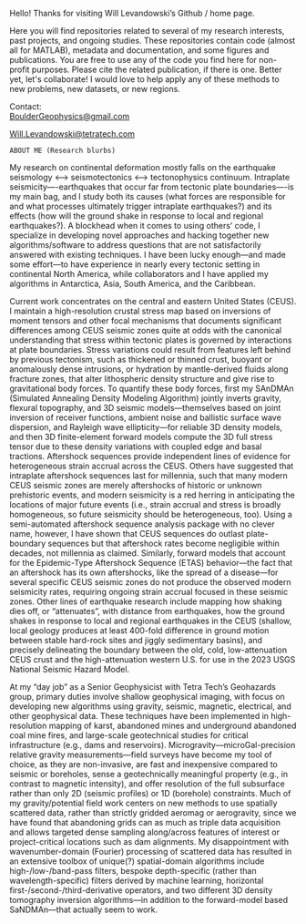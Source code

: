 Hello! Thanks for visiting Will Levandowski’s Github / home page.

Here you will find repositories related to several of my research interests, past projects, and ongoing studies. 
These repositories contain code (almost all for MATLAB), metadata and documentation, and some figures and publications.
You are free to use any of the code you find here for non-profit purposes. Please cite the related publication, if there is one.
Better yet, let's collaborate! I would love to help apply any of these methods to new problems, new datasets, or new regions.

Contact:  
BoulderGeophysics@gmail.com

Will.Levandowski@tetratech.com

~~~~~~~~~~~~~~~~~~~~~~~~~~
ABOUT ME (Research blurbs)
~~~~~~~~~~~~~~~~~~~~~~~~~~

My research on continental deformation mostly falls on the earthquake seismology <--> seismotectonics <--> tectonophysics continuum. Intraplate seismicity—-earthquakes that occur far from tectonic plate boundaries—-is my main bag, and I study both its causes (what forces are responsible for and what processes ultimately trigger intraplate earthquakes?) and its effects (how will the ground shake in response to local and regional earthquakes?). A blockhead when it comes to using others’ code, I specialize in developing novel approaches and hacking together new algorithms/software to address questions that are not satisfactorily answered with existing techniques. I have been lucky enough—and made some effort—to have experience in nearly every tectonic setting in continental North America, while collaborators and I have applied my algorithms in Antarctica, Asia, South America, and the Caribbean. 

Current work concentrates on the central and eastern United States (CEUS). I maintain a high-resolution crustal stress map based on inversions of moment tensors and other focal mechanisms that documents significant differences among CEUS seismic zones 
quite at odds with the canonical understanding that stress within tectonic plates is governed by interactions at plate boundaries. Stress variations could result from features left behind by previous tectonism, such as thickened or thinned crust, buoyant or anomalously dense intrusions, or hydration by mantle-derived fluids along fracture zones, that alter lithospheric density structure and give rise to gravitational body forces. To quantify these body forces, first my SAnDMAn (Simulated Annealing Density Modeling Algorithm) jointly inverts gravity, flexural topography, and 3D seismic models—themselves based on joint inversion of receiver functions, ambient noise and ballistic surface wave dispersion, and Rayleigh wave ellipticity—for reliable 3D density models, and then 3D finite-element forward models compute the 3D full stress tensor due to these density variations with coupled edge and basal tractions. Aftershock sequences provide independent lines of evidence for heterogeneous strain accrual across the CEUS. Others have suggested that intraplate aftershock sequences last for millennia, such that many modern CEUS seismic zones are merely aftershocks of historic or unknown prehistoric events, and modern seismicity is a red herring in anticipating the locations of major future events (i.e., strain accrual and stress is broadly homogeneous, so future seismicity should be heterogeneous, too). Using a semi-automated aftershock sequence analysis package with no clever name, however, I have shown that CEUS sequences do outlast plate-boundary sequences but that aftershock rates become negligible within decades, not millennia as claimed. Similarly, forward models that account for the Epidemic-Type Aftershock Sequence (ETAS) behavior—the fact that an aftershock has its own aftershocks, like the spread of a disease—for several specific CEUS seismic zones do not produce the observed modern seismicity rates, requiring ongoing strain accrual focused in these seismic zones.
Other lines of earthquake research include mapping how shaking dies off, or “attenuates”, with distance from earthquakes, how the ground shakes in response to local and regional earthquakes in the CEUS (shallow, local geology produces at least 400-fold difference in ground motion between stable hard-rock sites and jiggly sedimentary basins), and precisely delineating the boundary between the old, cold, low-attenuation CEUS crust and the high-attenuation western U.S. for use in the 2023 USGS National Seismic Hazard Model. 

At my “day job” as a Senior Geophysicist with Tetra Tech’s Geohazards group, primary duties involve shallow geophysical imaging, with focus on developing new algorithms using gravity, seismic, magnetic, electrical, and other geophysical data. These techniques have been implemented in high-resolution mapping of karst, abandoned mines and underground abandoned coal mine fires, and large-scale geotechnical studies for critical infrastructure (e.g., dams and reservoirs). Microgravity—microGal-precision relative gravity measurements—field surveys have become my tool of choice, as they are non-invasive, are fast and inexpensive compared to seismic or boreholes, sense a geotechnically meaningful property (e.g., in contrast to magnetic intensity), and offer resolution of the full subsurface rather than only 2D (seismic profiles) or 1D (borehole) constraints. Much of my gravity/potential field work centers on new methods to use spatially scattered data, rather than strictly gridded aeromag or aerogravity, since we have found that abandoning grids can as much as triple data acquisition and allows targeted dense sampling along/across features of interest or project-critical locations such as dam alignments. My disappointment with wavenumber-domain (Fourier) processing of scattered data has resulted in an extensive toolbox of unique(?) spatial-domain algorithms include high-/low-/band-pass filters, bespoke depth-specific (rather than wavelength-specific) filters derived by machine learning, horizontal first-/second-/third-derivative operators, and two different 3D density tomography inversion algorithms—in addition to the forward-model based SaNDMAn—that actually seem to work. 


